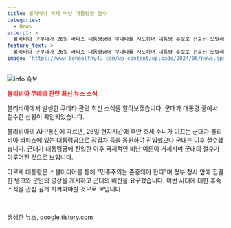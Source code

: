 ```yaml
---
title: 볼리비아 국제 비난 대통령궁 철수
categories:
  - News
excerpt: >
  볼리비아 군부대가 26일 라파스 대통령궁에 쿠데타를 시도하며 대통령 후보로 선출된 모랄레스 전 대통령에 반발했으나, 국제적인 비난 여론에 퇴각하고 철수했다. 군대의 동원과 대통령궁 점령 후 군대의 철수가 이뤄진 배경은 미지만, 아르세 대통령은 민주주의를 강조하며 군대의 해산을 요구했다.
feature_text: >
  볼리비아 군부대가 26일 라파스 대통령궁에 쿠데타를 시도하며 대통령 후보로 선출된 모랄레스 전 대통령에 반발했으나, 국제적인 비난 여론에 퇴각하고 철수했다. 군대의 동원과 대통령궁 점령 후 군대의 철수가 이뤄진 배경은 미지만, 아르세 대통령은 민주주의를 강조하며 군대의 해산을 요구했다.
image: 'https://www.behealthy4u.com/wp-content/uploads/2024/06/news.jpg'
---
```


<p><img src="https://www.behealthy4u.com/wp-content/uploads/2024/06/news.jpg" alt="info 속보" /></p>

<p><b><span style="color: #ee2323;">볼리비아 쿠데타 관련 최신 뉴스 소식</span></b></p>

<p>볼리비아에서 발생한 쿠데타 관련 최신 소식을 알아보겠습니다. 군대가 대통령 궁에서 철수한 상황이 확인되었습니다.</p>

<p>볼리비아의 AFP통신에 따르면, 26일 현지시간에 후안 호세 주니가 이끄는 군대가 볼리비아 라파스에 있는 대통령궁으로 장갑차 등을 동원하여 진입했으나 군대는 이후 철수했습니다. 군대가 대통령궁에 진입한 이후 국제적인 비난 여론이 거세지며 군대의 철수가 이루어진 것으로 보입니다.</p>

<p>아르세 대통령은 소셜미디어를 통해 "민주주의는 존중돼야 한다"며 정부 청사 앞에 집결한 탱크와 군인의 영상을 게시하고 군대의 해산을 요구했습니다. 이번 사태에 대한 후속 소식을 관심 깊게 지켜봐야할 것으로 보입니다.</p>

<p data-ke-size="size16">&nbsp;</p>
생생한 뉴스, <a href="https://qoogle.tistory.com" rel="dofollow">qoogle.tistory.com</a>


